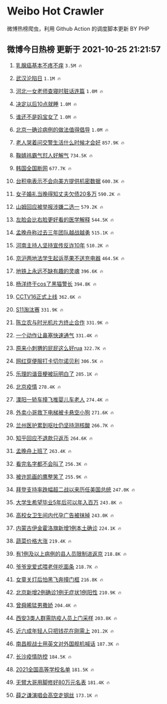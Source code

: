 # Weibo Hot Crawler 



微博热榜爬虫，利用 Github Action 的调度脚本更新 BY PHP 


## 微博今日热榜 更新于 2021-10-25 21:21:57 
1. [乳腺癌基本不疼不痒](https://s.weibo.com/weibo?q=%23%E4%B9%B3%E8%85%BA%E7%99%8C%E5%9F%BA%E6%9C%AC%E4%B8%8D%E7%96%BC%E4%B8%8D%E7%97%92%23&Refer=top) `3.5M 🔥` 

1. [武汉沦陷日](https://s.weibo.com/weibo?q=%23%E6%AD%A6%E6%B1%89%E6%B2%A6%E9%99%B7%E6%97%A5%23&Refer=top) `1.1M 🔥` 

1. [河北一女老师查寝时脏话连篇](https://s.weibo.com/weibo?q=%23%E6%B2%B3%E5%8C%97%E4%B8%80%E5%A5%B3%E8%80%81%E5%B8%88%E6%9F%A5%E5%AF%9D%E6%97%B6%E8%84%8F%E8%AF%9D%E8%BF%9E%E7%AF%87%23&Refer=top) `1.0M 🔥` 

1. [决定以后10点就睡](https://s.weibo.com/weibo?q=%23%E5%86%B3%E5%AE%9A%E4%BB%A5%E5%90%8E10%E7%82%B9%E5%B0%B1%E7%9D%A1%23&Refer=top) `1.0M 🔥` 

1. [谁还不是妈宝女了](https://s.weibo.com/weibo?q=%23%E8%B0%81%E8%BF%98%E4%B8%8D%E6%98%AF%E5%A6%88%E5%AE%9D%E5%A5%B3%E4%BA%86%23&Refer=top) `1.0M 🔥` 

1. [北京一确诊病例的做法值得倡导](https://s.weibo.com/weibo?q=%23%E5%8C%97%E4%BA%AC%E4%B8%80%E7%A1%AE%E8%AF%8A%E7%97%85%E4%BE%8B%E7%9A%84%E5%81%9A%E6%B3%95%E5%80%BC%E5%BE%97%E5%80%A1%E5%AF%BC%23&Refer=top) `1.0M 🔥` 

1. [老人哭着问交警生活什么时候才会好](https://s.weibo.com/weibo?q=%23%E8%80%81%E4%BA%BA%E5%93%AD%E7%9D%80%E9%97%AE%E4%BA%A4%E8%AD%A6%E7%94%9F%E6%B4%BB%E4%BB%80%E4%B9%88%E6%97%B6%E5%80%99%E6%89%8D%E4%BC%9A%E5%A5%BD%23&Refer=top) `857.9K 🔥` 

1. [鞠婧祎霸气怼人好解气](https://s.weibo.com/weibo?q=%23%E9%9E%A0%E5%A9%A7%E7%A5%8E%E9%9C%B8%E6%B0%94%E6%80%BC%E4%BA%BA%E5%A5%BD%E8%A7%A3%E6%B0%94%23&Refer=top) `734.5K 🔥` 

1. [韩国全国断网](https://s.weibo.com/weibo?q=%23%E9%9F%A9%E5%9B%BD%E5%85%A8%E5%9B%BD%E6%96%AD%E7%BD%91%23&Refer=top) `677.7K 🔥` 

1. [台积电表示不会向美方提供机密数据](https://s.weibo.com/weibo?q=%23%E5%8F%B0%E7%A7%AF%E7%94%B5%E8%A1%A8%E7%A4%BA%E4%B8%8D%E4%BC%9A%E5%90%91%E7%BE%8E%E6%96%B9%E6%8F%90%E4%BE%9B%E6%9C%BA%E5%AF%86%E6%95%B0%E6%8D%AE%23&Refer=top) `600.3K 🔥` 

1. [女子婚礼当晚得知丈夫欠债20多万](https://s.weibo.com/weibo?q=%23%E5%A5%B3%E5%AD%90%E5%A9%9A%E7%A4%BC%E5%BD%93%E6%99%9A%E5%BE%97%E7%9F%A5%E4%B8%88%E5%A4%AB%E6%AC%A0%E5%80%BA20%E5%A4%9A%E4%B8%87%23&Refer=top) `590.2K 🔥` 

1. [山姆回应被举报涉嫌二选一](https://s.weibo.com/weibo?q=%23%E5%B1%B1%E5%A7%86%E5%9B%9E%E5%BA%94%E8%A2%AB%E4%B8%BE%E6%8A%A5%E6%B6%89%E5%AB%8C%E4%BA%8C%E9%80%89%E4%B8%80%23&Refer=top) `579.2K 🔥` 

1. [左脸会比右脸更好看的医学解释](https://s.weibo.com/weibo?q=%23%E5%B7%A6%E8%84%B8%E4%BC%9A%E6%AF%94%E5%8F%B3%E8%84%B8%E6%9B%B4%E5%A5%BD%E7%9C%8B%E7%9A%84%E5%8C%BB%E5%AD%A6%E8%A7%A3%E9%87%8A%23&Refer=top) `544.5K 🔥` 

1. [孟晚舟称过去三年团队越战越勇](https://s.weibo.com/weibo?q=%23%E5%AD%9F%E6%99%9A%E8%88%9F%E7%A7%B0%E8%BF%87%E5%8E%BB%E4%B8%89%E5%B9%B4%E5%9B%A2%E9%98%9F%E8%B6%8A%E6%88%98%E8%B6%8A%E5%8B%87%23&Refer=top) `515.1K 🔥` 

1. [河南主持人坚持宣传反诈10年](https://s.weibo.com/weibo?q=%23%E6%B2%B3%E5%8D%97%E4%B8%BB%E6%8C%81%E4%BA%BA%E5%9D%9A%E6%8C%81%E5%AE%A3%E4%BC%A0%E5%8F%8D%E8%AF%8810%E5%B9%B4%23&Refer=top) `510.2K 🔥` 

1. [京沪两地法学生起诉苹果不送充电器](https://s.weibo.com/weibo?q=%23%E4%BA%AC%E6%B2%AA%E4%B8%A4%E5%9C%B0%E6%B3%95%E5%AD%A6%E7%94%9F%E8%B5%B7%E8%AF%89%E8%8B%B9%E6%9E%9C%E4%B8%8D%E9%80%81%E5%85%85%E7%94%B5%E5%99%A8%23&Refer=top) `464.5K 🔥` 

1. [地铁上永远不缺有趣的灵魂](https://s.weibo.com/weibo?q=%23%E5%9C%B0%E9%93%81%E4%B8%8A%E6%B0%B8%E8%BF%9C%E4%B8%8D%E7%BC%BA%E6%9C%89%E8%B6%A3%E7%9A%84%E7%81%B5%E9%AD%82%23&Refer=top) `396.6K 🔥` 

1. [杨洋终于cos了黑猫警长](https://s.weibo.com/weibo?q=%23%E6%9D%A8%E6%B4%8B%E7%BB%88%E4%BA%8Ecos%E4%BA%86%E9%BB%91%E7%8C%AB%E8%AD%A6%E9%95%BF%23&Refer=top) `394.8K 🔥` 

1. [CCTV16正式上线](https://s.weibo.com/weibo?q=%23CCTV16%E6%AD%A3%E5%BC%8F%E4%B8%8A%E7%BA%BF%23&Refer=top) `362.6K 🔥` 

1. [S11淘汰赛](https://s.weibo.com/weibo?q=%23S11%E6%B7%98%E6%B1%B0%E8%B5%9B%23&Refer=top) `331.9K 🔥` 

1. [陈立农与时光机片方终止合作](https://s.weibo.com/weibo?q=%23%E9%99%88%E7%AB%8B%E5%86%9C%E4%B8%8E%E6%97%B6%E5%85%89%E6%9C%BA%E7%89%87%E6%96%B9%E7%BB%88%E6%AD%A2%E5%90%88%E4%BD%9C%23&Refer=top) `331.9K 🔥` 

1. [一个动作让鼻塞快速通气](https://s.weibo.com/weibo?q=%23%E4%B8%80%E4%B8%AA%E5%8A%A8%E4%BD%9C%E8%AE%A9%E9%BC%BB%E5%A1%9E%E5%BF%AB%E9%80%9F%E9%80%9A%E6%B0%94%23&Refer=top) `331.4K 🔥` 

1. [原来小刺猬的屁屁这么好rua](https://s.weibo.com/weibo?q=%23%E5%8E%9F%E6%9D%A5%E5%B0%8F%E5%88%BA%E7%8C%AC%E7%9A%84%E5%B1%81%E5%B1%81%E8%BF%99%E4%B9%88%E5%A5%BDrua%23&Refer=top) `322.7K 🔥` 

1. [网红穿便服打卡切尔诺贝利](https://s.weibo.com/weibo?q=%23%E7%BD%91%E7%BA%A2%E7%A9%BF%E4%BE%BF%E6%9C%8D%E6%89%93%E5%8D%A1%E5%88%87%E5%B0%94%E8%AF%BA%E8%B4%9D%E5%88%A9%23&Refer=top) `306.5K 🔥` 

1. [乐理的谐音梗被玩明白了](https://s.weibo.com/weibo?q=%23%E4%B9%90%E7%90%86%E7%9A%84%E8%B0%90%E9%9F%B3%E6%A2%97%E8%A2%AB%E7%8E%A9%E6%98%8E%E7%99%BD%E4%BA%86%23&Refer=top) `285.1K 🔥` 

1. [北京疫情](https://s.weibo.com/weibo?q=%23%E5%8C%97%E4%BA%AC%E7%96%AB%E6%83%85%23&Refer=top) `278.4K 🔥` 

1. [溧阳一轿车撞飞推婴儿车老人](https://s.weibo.com/weibo?q=%23%E6%BA%A7%E9%98%B3%E4%B8%80%E8%BD%BF%E8%BD%A6%E6%92%9E%E9%A3%9E%E6%8E%A8%E5%A9%B4%E5%84%BF%E8%BD%A6%E8%80%81%E4%BA%BA%23&Refer=top) `274.4K 🔥` 

1. [外卖小哥救下电梯被卡悬空小狗](https://s.weibo.com/weibo?q=%23%E5%A4%96%E5%8D%96%E5%B0%8F%E5%93%A5%E6%95%91%E4%B8%8B%E7%94%B5%E6%A2%AF%E8%A2%AB%E5%8D%A1%E6%82%AC%E7%A9%BA%E5%B0%8F%E7%8B%97%23&Refer=top) `271.6K 🔥` 

1. [兰州医护累到呕吐仍坚持测核酸](https://s.weibo.com/weibo?q=%23%E5%85%B0%E5%B7%9E%E5%8C%BB%E6%8A%A4%E7%B4%AF%E5%88%B0%E5%91%95%E5%90%90%E4%BB%8D%E5%9D%9A%E6%8C%81%E6%B5%8B%E6%A0%B8%E9%85%B8%23&Refer=top) `266.7K 🔥` 

1. [知乎回应不退款只返币](https://s.weibo.com/weibo?q=%23%E7%9F%A5%E4%B9%8E%E5%9B%9E%E5%BA%94%E4%B8%8D%E9%80%80%E6%AC%BE%E5%8F%AA%E8%BF%94%E5%B8%81%23&Refer=top) `264.6K 🔥` 

1. [孟晚舟上班了](https://s.weibo.com/weibo?q=%23%E5%AD%9F%E6%99%9A%E8%88%9F%E4%B8%8A%E7%8F%AD%E4%BA%86%23&Refer=top) `263.4K 🔥` 

1. [看完名字都不会叫了](https://s.weibo.com/weibo?q=%23%E7%9C%8B%E5%AE%8C%E5%90%8D%E5%AD%97%E9%83%BD%E4%B8%8D%E4%BC%9A%E5%8F%AB%E4%BA%86%23&Refer=top) `256.3K 🔥` 

1. [被许凯画的鹰整笑了](https://s.weibo.com/weibo?q=%23%E8%A2%AB%E8%AE%B8%E5%87%AF%E7%94%BB%E7%9A%84%E9%B9%B0%E6%95%B4%E7%AC%91%E4%BA%86%23&Refer=top) `255.9K 🔥` 

1. [拜登支持率跌幅超二战以来历任美国总统](https://s.weibo.com/weibo?q=%23%E6%8B%9C%E7%99%BB%E6%94%AF%E6%8C%81%E7%8E%87%E8%B7%8C%E5%B9%85%E8%B6%85%E4%BA%8C%E6%88%98%E4%BB%A5%E6%9D%A5%E5%8E%86%E4%BB%BB%E7%BE%8E%E5%9B%BD%E6%80%BB%E7%BB%9F%23&Refer=top) `247.0K 🔥` 

1. [大学生希望毕业5年后可以年入百万](https://s.weibo.com/weibo?q=%23%E5%A4%A7%E5%AD%A6%E7%94%9F%E5%B8%8C%E6%9C%9B%E6%AF%95%E4%B8%9A5%E5%B9%B4%E5%90%8E%E5%8F%AF%E4%BB%A5%E5%B9%B4%E5%85%A5%E7%99%BE%E4%B8%87%23&Refer=top) `243.8K 🔥` 

1. [高校女卫生间内代孕广告被抹掉](https://s.weibo.com/weibo?q=%23%E9%AB%98%E6%A0%A1%E5%A5%B3%E5%8D%AB%E7%94%9F%E9%97%B4%E5%86%85%E4%BB%A3%E5%AD%95%E5%B9%BF%E5%91%8A%E8%A2%AB%E6%8A%B9%E6%8E%89%23&Refer=top) `243.0K 🔥` 

1. [内蒙古伊金霍洛旗新增1例本土确诊](https://s.weibo.com/weibo?q=%23%E5%86%85%E8%92%99%E5%8F%A4%E4%BC%8A%E9%87%91%E9%9C%8D%E6%B4%9B%E6%97%97%E6%96%B0%E5%A2%9E1%E4%BE%8B%E6%9C%AC%E5%9C%9F%E7%A1%AE%E8%AF%8A%23&Refer=top) `224.1K 🔥` 

1. [蔬菜价格大涨](https://s.weibo.com/weibo?q=%23%E8%94%AC%E8%8F%9C%E4%BB%B7%E6%A0%BC%E5%A4%A7%E6%B6%A8%23&Refer=top) `219.4K 🔥` 

1. [有1例及以上病例的县人员限制进返京](https://s.weibo.com/weibo?q=%23%E6%9C%891%E4%BE%8B%E5%8F%8A%E4%BB%A5%E4%B8%8A%E7%97%85%E4%BE%8B%E7%9A%84%E5%8E%BF%E4%BA%BA%E5%91%98%E9%99%90%E5%88%B6%E8%BF%9B%E8%BF%94%E4%BA%AC%23&Refer=top) `218.8K 🔥` 

1. [爷爷宠爱式喂老伴吃面条](https://s.weibo.com/weibo?q=%23%E7%88%B7%E7%88%B7%E5%AE%A0%E7%88%B1%E5%BC%8F%E5%96%82%E8%80%81%E4%BC%B4%E5%90%83%E9%9D%A2%E6%9D%A1%23&Refer=top) `218.7K 🔥` 

1. [女童关灯后怕黑飞奔撞门框](https://s.weibo.com/weibo?q=%23%E5%A5%B3%E7%AB%A5%E5%85%B3%E7%81%AF%E5%90%8E%E6%80%95%E9%BB%91%E9%A3%9E%E5%A5%94%E6%92%9E%E9%97%A8%E6%A1%86%23&Refer=top) `216.8K 🔥` 

1. [北京新增2例确诊1例无症状1例阳性](https://s.weibo.com/weibo?q=%23%E5%8C%97%E4%BA%AC%E6%96%B0%E5%A2%9E2%E4%BE%8B%E7%A1%AE%E8%AF%8A1%E4%BE%8B%E6%97%A0%E7%97%87%E7%8A%B61%E4%BE%8B%E9%98%B3%E6%80%A7%23&Refer=top) `210.9K 🔥` 

1. [曾舜晞猛男撒娇](https://s.weibo.com/weibo?q=%23%E6%9B%BE%E8%88%9C%E6%99%9E%E7%8C%9B%E7%94%B7%E6%92%92%E5%A8%87%23&Refer=top) `204.4K 🔥` 

1. [西安3类人群需防疫人员上门采样](https://s.weibo.com/weibo?q=%23%E8%A5%BF%E5%AE%893%E7%B1%BB%E4%BA%BA%E7%BE%A4%E9%9C%80%E9%98%B2%E7%96%AB%E4%BA%BA%E5%91%98%E4%B8%8A%E9%97%A8%E9%87%87%E6%A0%B7%23&Refer=top) `203.8K 🔥` 

1. [近六成年轻人只把钱花在刚需上](https://s.weibo.com/weibo?q=%23%E8%BF%91%E5%85%AD%E6%88%90%E5%B9%B4%E8%BD%BB%E4%BA%BA%E5%8F%AA%E6%8A%8A%E9%92%B1%E8%8A%B1%E5%9C%A8%E5%88%9A%E9%9C%80%E4%B8%8A%23&Refer=top) `201.2K 🔥` 

1. [南昌舰战士用英文对外国舰机喊话](https://s.weibo.com/weibo?q=%23%E5%8D%97%E6%98%8C%E8%88%B0%E6%88%98%E5%A3%AB%E7%94%A8%E8%8B%B1%E6%96%87%E5%AF%B9%E5%A4%96%E5%9B%BD%E8%88%B0%E6%9C%BA%E5%96%8A%E8%AF%9D%23&Refer=top) `187.3K 🔥` 

1. [长沙疫情防控](https://s.weibo.com/weibo?q=%23%E9%95%BF%E6%B2%99%E7%96%AB%E6%83%85%E9%98%B2%E6%8E%A7%23&Refer=top) `184.5K 🔥` 

1. [2021全国高等学校名单](https://s.weibo.com/weibo?q=%232021%E5%85%A8%E5%9B%BD%E9%AB%98%E7%AD%89%E5%AD%A6%E6%A0%A1%E5%90%8D%E5%8D%95%23&Refer=top) `181.5K 🔥` 

1. [无臂大哥用脚修好80万元名表](https://s.weibo.com/weibo?q=%23%E6%97%A0%E8%87%82%E5%A4%A7%E5%93%A5%E7%94%A8%E8%84%9A%E4%BF%AE%E5%A5%BD80%E4%B8%87%E5%85%83%E5%90%8D%E8%A1%A8%23&Refer=top) `181.4K 🔥` 

1. [薛之谦演唱会高空走钢丝](https://s.weibo.com/weibo?q=%23%E8%96%9B%E4%B9%8B%E8%B0%A6%E6%BC%94%E5%94%B1%E4%BC%9A%E9%AB%98%E7%A9%BA%E8%B5%B0%E9%92%A2%E4%B8%9D%23&Refer=top) `173.1K 🔥` 

